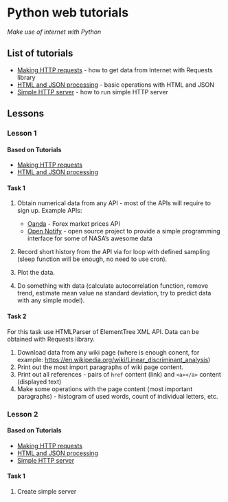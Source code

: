 
# Python web tutorials
*Make use of internet with Python* 

## List of tutorials

* [Making HTTP requests](Making_HTTP_requests.ipynb) - how to get data from Internet with Requests library
* [HTML and JSON processing](HTML_and_JSON_processing.ipynb) - basic operations with HTML and JSON
* [Simple HTTP server](Simple_HTTP_server.ipynb) - how to run simple HTTP server

## Lessons

### Lesson 1

#### Based on Tutorials

* [Making HTTP requests](Making_HTTP_requests.ipynb)
* [HTML and JSON processing](HTML_and_JSON_processing.ipynb)

#### Task 1

1. Obtain numerical data from any API - most of the APIs will require to sign up. Example APIs:
    * [Oanda](https://www.oanda.com/) - Forex market prices API
    * [Open Notify](http://open-notify.org/) - open source project to provide a simple programming interface for some of NASA’s       awesome data

2. Record short history from the API via for loop with defined sampling (sleep function will be enough, no need to use cron).
3. Plot the data.
4. Do something with data (calculate autocorrelation function, remove trend, estimate mean value na standard deviation, try to predict data with any simple model).

#### Task 2

For this task use HTMLParser of ElementTree XML API. Data can be obtained with Requests library.

1. Download data from any wiki page (where is enough conent, for example: https://en.wikipedia.org/wiki/Linear_discriminant_analysis)
2. Print out the most import paragraphs of wiki page content.
3. Print out all references - pairs of `href` content (link) and `<a></a>` content (displayed text) 
4. Make some operations with the page content (most important paragraphs) - histogram of used words, count of individual letters, etc.


### Lesson 2

#### Based on Tutorials

* [Making HTTP requests](Making_HTTP_requests.ipynb)
* [HTML and JSON processing](HTML_and_JSON_processing.ipynb)
* [Simple HTTP server](Simple_HTTP_server.ipynb)

#### Task 1

1. Create simple server
